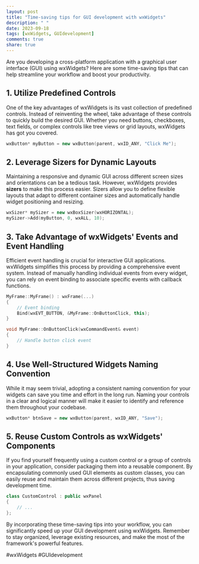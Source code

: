 ```yaml
---
layout: post
title: "Time-saving tips for GUI development with wxWidgets"
description: " "
date: 2023-09-18
tags: [wxWidgets, GUIdevelopment]
comments: true
share: true
---
```


Are you developing a cross-platform application with a graphical user interface (GUI) using wxWidgets? Here are some time-saving tips that can help streamline your workflow and boost your productivity.

## 1. Utilize Predefined Controls

One of the key advantages of wxWidgets is its vast collection of predefined controls. Instead of reinventing the wheel, take advantage of these controls to quickly build the desired GUI. Whether you need buttons, checkboxes, text fields, or complex controls like tree views or grid layouts, wxWidgets has got you covered.

```cpp
wxButton* myButton = new wxButton(parent, wxID_ANY, "Click Me");
```

## 2. Leverage Sizers for Dynamic Layouts

Maintaining a responsive and dynamic GUI across different screen sizes and orientations can be a tedious task. However, wxWidgets provides **sizers** to make this process easier. Sizers allow you to define flexible layouts that adapt to different container sizes and automatically handle widget positioning and resizing.

```cpp
wxSizer* mySizer = new wxBoxSizer(wxHORIZONTAL);
mySizer->Add(myButton, 0, wxALL, 10);
```

## 3. Take Advantage of wxWidgets' Events and Event Handling

Efficient event handling is crucial for interactive GUI applications. wxWidgets simplifies this process by providing a comprehensive event system. Instead of manually handling individual events from every widget, you can rely on event binding to associate specific events with callback functions.

```cpp
MyFrame::MyFrame() : wxFrame(...)
{
    // Event binding
    Bind(wxEVT_BUTTON, &MyFrame::OnButtonClick, this);
}

void MyFrame::OnButtonClick(wxCommandEvent& event)
{
    // Handle button click event
}
```

## 4. Use Well-Structured Widgets Naming Convention

While it may seem trivial, adopting a consistent naming convention for your widgets can save you time and effort in the long run. Naming your controls in a clear and logical manner will make it easier to identify and reference them throughout your codebase.

```cpp
wxButton* btnSave = new wxButton(parent, wxID_ANY, "Save");
```

## 5. Reuse Custom Controls as wxWidgets' Components

If you find yourself frequently using a custom control or a group of controls in your application, consider packaging them into a reusable component. By encapsulating commonly used GUI elements as custom classes, you can easily reuse and maintain them across different projects, thus saving development time.

```cpp
class CustomControl : public wxPanel
{
    // ...
};
```

By incorporating these time-saving tips into your workflow, you can significantly speed up your GUI development using wxWidgets. Remember to stay organized, leverage existing resources, and make the most of the framework's powerful features.

#wxWidgets #GUIdevelopment